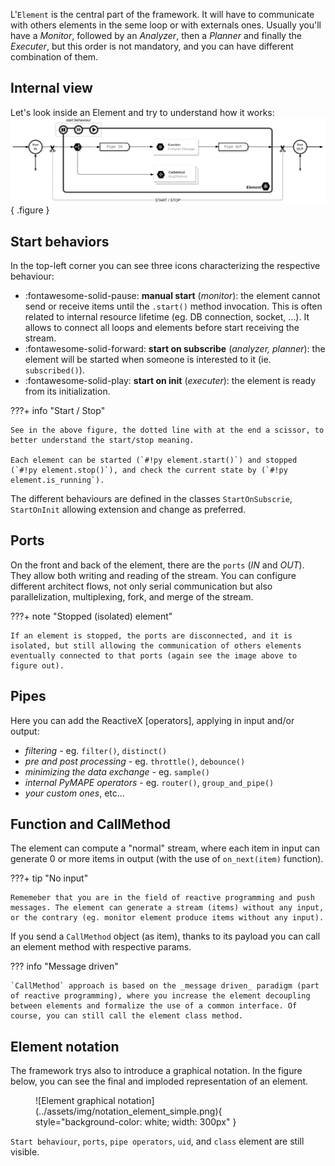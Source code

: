 L'`Element` is the central part of the framework. It will have to communicate with others elements in the seme loop or with externals ones. Usually you'll have a _Monitor_, followed by an _Analyzer_, then a _Planner_ and finally the _Executer_, but this order is not mandatory, and you can have different combination of them. 

## Internal view

Let's look inside an Element and try to understand how it works:
![Element exploded](../assets/img/notation_element_exploded.png){ .figure }

## Start behaviors

In the top-left corner you can see three icons characterizing the respective behaviour:

* :fontawesome-solid-pause: __manual start__ (_monitor_): the element cannot send or receive items until the `.start()` method invocation. This is often related to internal resource lifetime (eg. DB connection, socket, ...). It allows to connect all loops and elements before start receiving the stream.
* :fontawesome-solid-forward: __start on subscribe__ (_analyzer, planner_): the element will be started when someone is interested to it (ie. `subscribed()`).
* :fontawesome-solid-play: __start on init__ (_executer_): the element is ready from its initialization.

???+ info "Start / Stop"
    
    See in the above figure, the dotted line with at the end a scissor, to better understand the start/stop meaning.

    Each element can be started (`#!py element.start()`) and stopped (`#!py element.stop()`), and check the current state by (`#!py element.is_running`).


The different behaviours are defined in the classes `StartOnSubscrie`, `StartOnInit` allowing extension and change as preferred.

## Ports

On the front and back of the element, there are the `ports` (_IN_ and _OUT_). They allow both writing and reading of the stream. You can configure different architect flows, not only serial communication but also parallelization, multiplexing, fork, and merge of the stream.

???+ note "Stopped (isolated) element"    

    If an element is stopped, the ports are disconnected, and it is isolated, but still allowing the communication of others elements eventually connected to that ports (again see the image above to figure out).

## Pipes

Here you can add the ReactiveX [operators], applying in input and/or output:

* _filtering_ - eg. `filter()`, `distinct()`
* _pre and post processing_ - eg. `throttle()`, `debounce()`
* _minimizing the data exchange_ - eg. `sample()`
* _internal PyMAPE operators_ - eg. `router()`, `group_and_pipe()`
* _your custom ones_, etc...

## Function and CallMethod

The element can compute a "normal" stream, where each item in input can generate 0 or more items in output (with the use of `on_next(item)` function). 

???+ tip "No input"

    Rememeber that you are in the field of reactive programming and push messages. The element can generate a stream (items) without any input, or the contrary (eg. monitor element produce items without any input).

If you send a `CallMethod` object (as item), thanks to its payload you can call an element method with respective params. 

??? info "Message driven"

    `CallMethod` approach is based on the _message driven_ paradigm (part of reactive programming), where you increase the element decoupling between elements and formalize the use of a common interface. Of course, you can still call the element class method.

## Element notation

The framework trys also to introduce a graphical notation. In the figure below, you can see the final and imploded representation of an element.   

<figure markdown>
![Element graphical notation](../assets/img/notation_element_simple.png){ style="background-color: white; width: 300px" }
</figure>

`Start behaviour`, `ports`, `pipe operators`, `uid`, and `class` element are still visible.